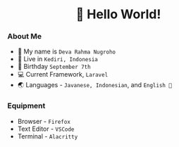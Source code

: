 <h1 align='center'>
  👋 Hello World!
</h1>

### About Me

- 🧔 My name is `Deva Rahma Nugroho`
- 📍 Live in `Kediri, Indonesia`
- 👶 Birthday `September 7th`
- 💻 Current Framework, `Laravel`
- 🌏 Languages - `Javanese, Indonesian`, and `English 🤏`

### Equipment

- Browser - `Firefox`
- Text Editor - `VSCode`
- Terminal - `Alacritty`
